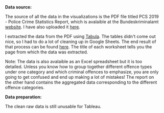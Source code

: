 

**Data source:**

The source of all the data in the visualizations is the PDF file titled PCS 2019 - Police Crime Statistics Report, which is avalaible at the Bundeskriminalamt [website](http://www.bka.de/EN). I have also uploaded it [here](https://github.com/parbasu/tableau/blob/main/crime_germany/pks2019_englisch.pdf).

I extracted the data from the PDF using [Tabula](https://tabula.technology/). The tables didn't come out nice, so I had to do a lot of cleaning up in Google Sheets. The end result of that process can be found [here](https://github.com/parbasu/tableau/blob/main/crime_germany/pcs2019_clean_raw_data.xlsx). The title of each worksheet tells you the page from which the data was extracted.

Note: The data is also avalaible as an Excel spreadsheet but it is too detailed. Unless you know how to group together different offence types under one category and which criminal offences to emphasize, you are only going to get confused and end up making a lot of mistakes! The report on the other hand contains the aggregated data corresponding to the different offence categories.

**Data preparation:**

The clean raw data is still unusable for Tableau. 







